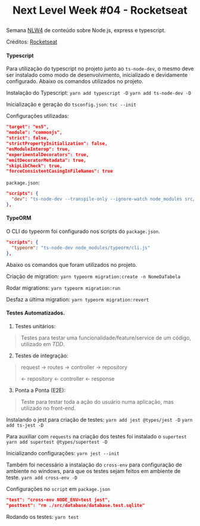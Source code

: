 # <p align="center"> Next Level Week #04 - Rocketseat </p>

Semana [NLW4](https://nextlevelweek.com/inscricao/4) de conteúdo sobre Node.js, express e typescript.

Créditos: [Rocketseat](https://https://rocketseat.com.br/)

#### Typescript
Para utilização do typescript no projeto junto ao `ts-node-dev`, o mesmo deve ser instalado como modo de desenvolvimento, inicializado e devidamente configurado.
Abaixo os comandos utilizados no projeto.

Instalação do Typescript:
`yarn add typescript -D`
`yarn add ts-node-dev -D`

Inicialização e geração do `tsconfig.json`:
`tsc --init`

Configurações utilizadas:
```json
"target": "es5",
"module": "commonjs",
"strict": false,
"strictPropertyInitialization": false,
"esModuleInterop": true,
"experimentalDecorators": true,
"emitDecoratorMetadata": true,
"skipLibCheck": true,
"forceConsistentCasingInFileNames": true
```

`package.json`:
```json
"scripts": {
  "dev": "ts-node-dev --transpile-only --ignore-watch node_modules src/server.ts",
},
```

#### TypeORM
O CLI do typeorm foi configurado nos scripts do `package.json`.
```json
"scripts": {
  "typeorm": "ts-node-dev node_modules/typeorm/cli.js"
},
```

Abaixo os comandos que foram utilizados no projeto.

Criação de migration:
`yarn typeorm migration:create -n NomeDaTabela`

Rodar migrations:
`yarn typeorm migration:run`

Desfaz a última migration:
`yarn typeorm migration:revert`

#### Testes Automatizados.
1. Testes unitários:
> Testes para testar uma funcionalidade/feature/service de um código, utilizado em *TDD*.

2. Testes de integração:
> request -> routes -> controller -> repository
>
> <- repository <- controller <- response

3. Ponta a Ponta (E2E):
> Teste para testar toda a ação do usuário numa aplicação, mas utilizado no front-end.

Instalando o jest para criação de testes:
`yarn add jest @types/jest -D`
`yarn add ts-jest -D`

Para auxiliar com `requests` na criação dos testes foi instalado o `supertest`
`yarn add supertest @types/supertest -D`

Inicializando configurações:
`yarn jest --init`

Também foi necessário a instalação do `cross-env` para configuração de ambiente no windows, para que os testes sejam feitos em ambiente de teste.
`yarn add cross-env -D`

Configurações no `script` em `package.json`
```json
"test": "cross-env NODE_ENV=test jest",
"posttest": "rm ./src/database/database.test.sqlite"
```

Rodando os testes:
`yarn test`
